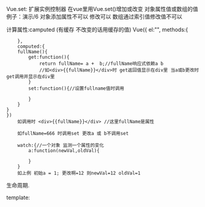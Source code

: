 Vue.set: 扩展实例控制器
    在vue里用Vue.set()增加或改变 对象属性值或数组的值
        例子：演示/6
            对象添加属性不可以 修改可以
            数组通过索引值修改值不可以

计算属性:camputed (有缓存 不改变的话用缓存的值) 
    Vue({
        el:"",
        methods:{

        },
        computed:{
        fullName(){
            get:function(){
                return fullName= a +  b;//fullName响应式依赖a b 
                //如<div>{{fullName}}</div>时 get返回值显示在div里 当a或b更改时 get调用并显示在div里
            }
            set:function(){//设置fullname值时调用
                
            }
        }
    }
    })
        如调用时 <div>{{fullName}}</div> //这里fullName是属性
        
        如fullName=666 时调用set 更改a 或 b不调用set

        watch:{//一个对象 监测一个属性的变化
            a:function(newVal,oldVal){

            }
        }
        如上例 初始a = 1; 更改啊=12 则newVal=12 oldVal=1



生命周期.


template:
        <template v-for="obj in arr">
            <h2>{{obj.title}}</h2>
            <p>{{obj.description}}</p>
            <!-- 会循环出很多h2 p 即将散乱的h2 p 整合 -->
        </template>


